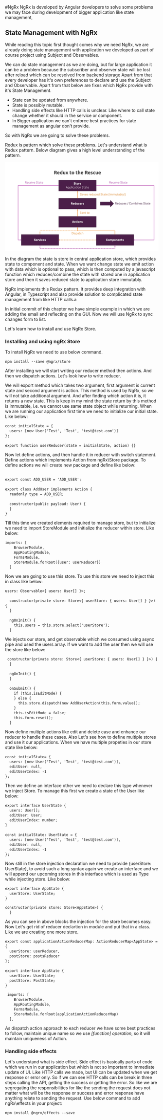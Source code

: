 #NgRx
NgRx is developed by Angular developers to solve some problems we may face during development of
bigger application like state management,

## State Management with NgRx
While reading this topic first thought comes why we need NgRx, we are already doing state management
with application we developed as part of course project using Subject and Observables.

We can do state management as we are doing, but for large application it can be a problem because 
the subscriber and observer state will be lost after reload which can be resolved from backend storage
Apart from that every developer has it's own preferences to declare and use the Subject and Observable.
Apart from that below are fixes which NgRx provide with it's State Management.
* State can be updated from anywhere.
* State is possibly mutable.
* Handling side effects like HTTP calls is unclear. Like where to call state change whether it should
in the service or component. 
* In Bigger application we can't enforce best practices for state management as angular don't provide.

So with NgRx we are going to solve these problems.

Redux is pattern which solve these problems. Let's understand what is Redux pattern. Below diagram gives a
high level understanding of the pattern.

![Redux Pattern](./src/assets/img/Redux%20Pattern.png)

In the diagram the state is store in central application store, which provides state to component and state.
When we want change state we emit action with data which is optional to pass, which is then computed by a
javascript function which reduces/combine the state with stored one in application store and then it saves
reduced state to application store immutably.

NgRx implements this Redux pattern. It provides deep integration with Angular, in Typescript and also provide
solution to complicated state management from like HTTP calls.a

In initial commit of this chapter we have simple example in which we are adding the email and reflecting on
the GUI. Now we will use NgRx to sync changes form to list.

Let's learn how to install and use NgRx Store.

### Installing and using ngRx Store 

To install NgRx we need to use below command.
```
npm install --save @ngrx/store
```

After installing we will start writing our reducer method then actions. And then we dispatch actions.
Let's look how to write reducer.

We will export method which takes two argument, first argument is current state and second argument is
action. This method is used by NgRx, so we will not take additional argument. And after finding which
action it is, it returns a new state. This is keep in my mind the state return by this method is 
immutable, i.e. we cannot use same state object while returning. When we are running our application
first time we need to initialize our initial state. Like below:

```angular2
const initialState = {
  users: [new User('Test', 'Test', 'test@test.com')]
};

export function userReducer(state = initialState, action) {}
```

Now let define actions, and then handle it in reducer with switch statement. Define actions which
implements Action from ngRx\Store package. To define actions we will create new package and define
like below:
```angular2

export const ADD_USER = 'ADD_USER';

export class AddUser implements Action {
  readonly type = ADD_USER;

  constructor(public payload: User) {
  }
}
```

Till this time we created elements required to manage store, but to initialize we need to import
StoreModule and initialize the reducer within store. Like below:
```angular2
imports: [
    BrowserModule,
    AppRoutingModule,
    FormsModule,
    StoreModule.forRoot({user: userReducer})
  ]
```
Now we are going to use this store. To use this store we need to inject this in class like below:
```angular2
users: Observable<{ users: User[] }>;

  constructor(private store: Store<{ userStore: { users: User[] } }>) {
  }

  ngOnInit() {
    this.users = this.store.select('userStore');
  }
```
We injects our store, and get observable which we consumed using async pipe and used the users array.
If we want to add the user then we will use the store like below:
```angular2
 constructor(private store: Store<{ userStore: { users: User[] } }>) {
  }

  ngOnInit() {
  }

  onSubmit() {
    if (this.isEditMode) {
    } else {
      this.store.dispatch(new AddUserAction(this.form.value));
    }
    this.isEditMode = false;
    this.form.reset();
  }
```

Now define multiple actions like edit and delete case and enhance our reducer to handle these cases.
Also Let's see how to define multiple stores and use it our applications. When we have multiple propeties
in our store state like below:
```angular2
const initialState= {
  users: [new User('Test', 'Test', 'test@test.com')],
  editUser: null,
  editUserIndex: -1
};
```

Then we define an interface other we need to declare this type whenever we inject Store. To manage this
first we create a state of the User like below:
```angular2
export interface UserState {
  users: User[];
  editUser: User;
  editUserIndex: number;
}

const initialState: UserState = {
  users: [new User('Test', 'Test', 'test@test.com')],
  editUser: null,
  editUserIndex: -1
};
```

Now still in the store injection declaration we need to provide {userStore: UserState}, to avoid such a long syntax
again we create an interface and we will append our upcoming stores in this interface which is used as Type
while injecting store. Like below:
```angular2
export interface AppState {
  userStore: UserState;
}
``` 
```angular2
constructor(private store: Store<AppState>) {
  }
```
As you can see in above blocks the injection for the store becomes easy. Now Let's get rid of reducer declartion
in module and put that in a class. Like we are creating one more store. 
```angular2
export const applicationActionReducerMap: ActionReducerMap<AppState> = {
  userStore: userReducer,
  postStore: postsReducer
};

export interface AppState {
  userStore: UserState;
  postStore: PostState;
}
```
```angular2
 imports: [
    BrowserModule,
    AppRoutingModule,
    FormsModule,
    StoreModule.forRoot(applicationActionReducerMap)
  ],
```

As dispatch action approach to each reducer we have some best practices to follow, maintain unique name
so we use *[function] operation*, so it will maintain uniqueness of Action.

### Handling side effects
Let's understand what is side effect. Side effect is basically parts of code which we run in our application
but which is not so important to immediate update of UI. Like HTTP calls we made, but UI can be updated when
we get response or error only. So if we can see HTTP calls can be break in three steps calling the API, 
getting the success or getting the error. So like we are segregating  the responsibilities for like the 
sending the request does not matter what will be the response or success and error response have anything 
relate to sending the request. Use below command to add ngRx\effects in your project:
```
npm install @ngrx/effects --save
```  
